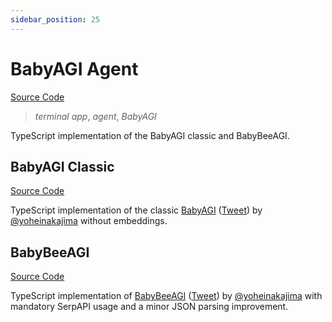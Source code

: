 ```yaml
---
sidebar_position: 25
---
```


# BabyAGI Agent

[Source Code](https://github.com/lgrammel/modelfusion/tree/main/examples/babyagi-agent)

> _terminal app_, _agent_, _BabyAGI_

TypeScript implementation of the BabyAGI classic and BabyBeeAGI.

## BabyAGI Classic

[Source Code](https://github.com/lgrammel/modelfusion/blob/main/examples/babyagi-agent/src/BabyAGI.ts)

TypeScript implementation of the classic [BabyAGI](https://github.com/yoheinakajima/babyagi/blob/main/classic/babyagi.py) ([Tweet](https://twitter.com/yoheinakajima/status/1640934493489070080)) by [@yoheinakajima](https://twitter.com/yoheinakajima) without embeddings.

## BabyBeeAGI

[Source Code](https://github.com/lgrammel/modelfusion/blob/main/examples/babyagi-agent/src/BabyBeeAGI.ts)

TypeScript implementation of [BabyBeeAGI](https://github.com/yoheinakajima/babyagi/blob/main/classic/BabyBeeAGI.py) ([Tweet](https://twitter.com/yoheinakajima/status/1652732735344246784)) by [@yoheinakajima](https://twitter.com/yoheinakajima) with mandatory SerpAPI usage and a minor JSON parsing improvement.

